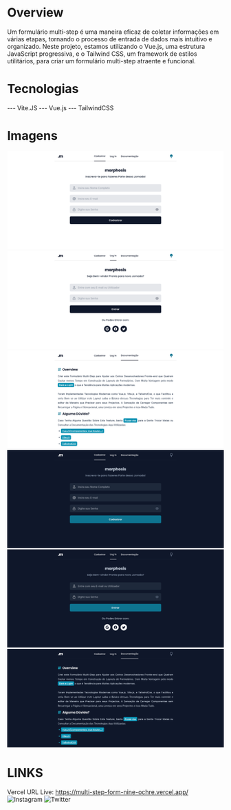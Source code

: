 # Overview

Um formulário multi-step é uma maneira eficaz de coletar informações em várias etapas, tornando o processo de entrada de dados mais intuitivo e organizado. Neste projeto, estamos utilizando o Vue.js, uma estrutura JavaScript progressiva, e o Tailwind CSS, um framework de estilos utilitários, para criar um formulário multi-step atraente e funcional.

# Tecnologias

--- Vite.JS
--- Vue.js
--- TailwindCSS

# Imagens

![screen1](./public/images/screen1.png)
![screen2](./public/images/screen2.png)
![screen3](./public/images/screen3.png)
![screen4](./public/images/screen4.png)
![screen5](./public/images/screen5.png)
![screen6](./public/images/screen6.png)

# LINKS

Vercel URL Live: https://multi-step-form-nine-ochre.vercel.app/
![Instagram](https://www.instagram.com/mariosalembe22)
![Twitter](https://twitter.com/MarioSalembe010)

